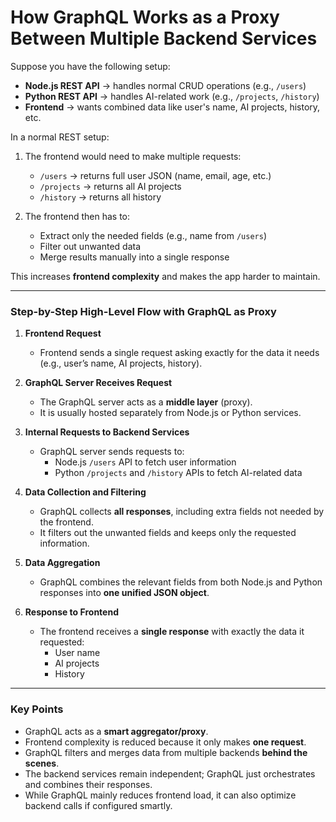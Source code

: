 # How GraphQL Works as a Proxy Between Multiple Backend Services

Suppose you have the following setup:

- **Node.js REST API** → handles normal CRUD operations (e.g., `/users`)
- **Python REST API** → handles AI-related work (e.g., `/projects`, `/history`)
- **Frontend** → wants combined data like user's name, AI projects, history, etc.

In a normal REST setup:

1. The frontend would need to make multiple requests:

   - `/users` → returns full user JSON (name, email, age, etc.)
   - `/projects` → returns all AI projects
   - `/history` → returns all history

2. The frontend then has to:
   - Extract only the needed fields (e.g., name from `/users`)
   - Filter out unwanted data
   - Merge results manually into a single response

This increases **frontend complexity** and makes the app harder to maintain.

---

### Step-by-Step High-Level Flow with GraphQL as Proxy

1. **Frontend Request**

   - Frontend sends a single request asking exactly for the data it needs (e.g., user’s name, AI projects, history).

2. **GraphQL Server Receives Request**

   - The GraphQL server acts as a **middle layer** (proxy).
   - It is usually hosted separately from Node.js or Python services.

3. **Internal Requests to Backend Services**

   - GraphQL server sends requests to:
     - Node.js `/users` API to fetch user information
     - Python `/projects` and `/history` APIs to fetch AI-related data

4. **Data Collection and Filtering**

   - GraphQL collects **all responses**, including extra fields not needed by the frontend.
   - It filters out the unwanted fields and keeps only the requested information.

5. **Data Aggregation**

   - GraphQL combines the relevant fields from both Node.js and Python responses into **one unified JSON object**.

6. **Response to Frontend**
   - The frontend receives a **single response** with exactly the data it requested:
     - User name
     - AI projects
     - History

---

### Key Points

- GraphQL acts as a **smart aggregator/proxy**.
- Frontend complexity is reduced because it only makes **one request**.
- GraphQL filters and merges data from multiple backends **behind the scenes**.
- The backend services remain independent; GraphQL just orchestrates and combines their responses.
- While GraphQL mainly reduces frontend load, it can also optimize backend calls if configured smartly.
